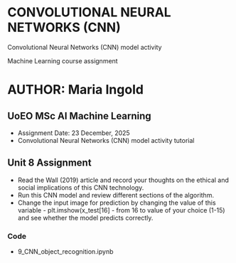 # CONVOLUTIONAL NEURAL NETWORKS (CNN)
Convolutional Neural Networks (CNN) model activity

Machine Learning course assignment  

# AUTHOR: Maria Ingold

## UoEO MSc AI Machine Learning

* Assignment Date: 23 December, 2025
* Convolutional Neural Networks (CNN) model activity tutorial

## Unit 8 Assignment 

* Read the Wall (2019) article and record your thoughts on the ethical and social implications of this CNN technology.
* Run this CNN model and review different sections of the algorithm.
* Change the input image for prediction by changing the value of this variable - plt.imshow(x_test[16] - from 16 to value of your choice (1-15) and see whether the model predicts correctly.

### Code

* 9_CNN_object_recognition.ipynb
